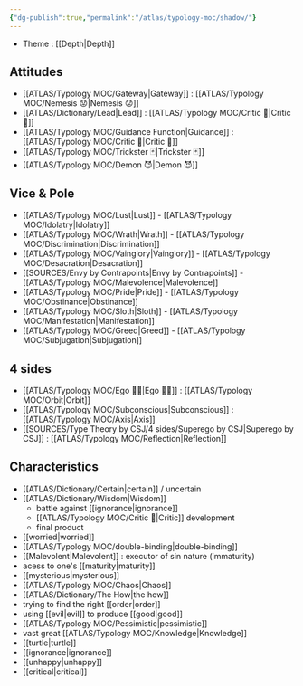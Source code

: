 ```yaml
---
{"dg-publish":true,"permalink":"/atlas/typology-moc/shadow/"}
---
```



- Theme : [[Depth\|Depth]] 

## Attitudes 
- [[ATLAS/Typology MOC/Gateway\|Gateway]] : [[ATLAS/Typology MOC/Nemesis 😟\|Nemesis 😟]]
- [[ATLAS/Dictionary/Lead\|Lead]] : [[ATLAS/Typology MOC/Critic 👵\|Critic 👵]]
- [[ATLAS/Typology MOC/Guidance Function\|Guidance]] : [[ATLAS/Typology MOC/Critic 👵\|Critic 👵]] 
- [[ATLAS/Typology MOC/Trickster 🃏\|Trickster 🃏]]
- [[ATLAS/Typology MOC/Demon 😈\|Demon 😈]]

## Vice & Pole
- [[ATLAS/Typology MOC/Lust\|Lust]] - [[ATLAS/Typology MOC/Idolatry\|Idolatry]]
- [[ATLAS/Typology MOC/Wrath\|Wrath]] - [[ATLAS/Typology MOC/Discrimination\|Discrimination]] 
- [[ATLAS/Typology MOC/Vainglory\|Vainglory]] - [[ATLAS/Typology MOC/Desacration\|Desacration]]
- [[SOURCES/Envy by Contrapoints\|Envy by Contrapoints]] - [[ATLAS/Typology MOC/Malevolence\|Malevolence]]
- [[ATLAS/Typology MOC/Pride\|Pride]] - [[ATLAS/Typology MOC/Obstinance\|Obstinance]]
- [[ATLAS/Typology MOC/Sloth\|Sloth]] - [[ATLAS/Typology MOC/Manifestation\|Manifestation]]
- [[ATLAS/Typology MOC/Greed\|Greed]] - [[ATLAS/Typology MOC/Subjugation\|Subjugation]]

## 4 sides 
- [[ATLAS/Typology MOC/Ego 🙋‍♂️\|Ego 🙋‍♂️]] : [[ATLAS/Typology MOC/Orbit\|Orbit]]
- [[ATLAS/Typology MOC/Subconscious\|Subconscious]] : [[ATLAS/Typology MOC/Axis\|Axis]]
- [[SOURCES/Type Theory by CSJ/4 sides/Superego by CSJ\|Superego by CSJ]] : [[ATLAS/Typology MOC/Reflection\|Reflection]]

## Characteristics 
- [[ATLAS/Dictionary/Certain\|certain]] / uncertain
- [[ATLAS/Dictionary/Wisdom\|Wisdom]]
	- battle against [[ignorance\|ignorance]]
	- [[ATLAS/Typology MOC/Critic 👵\|Critic]] development
	- final product
- [[worried\|worried]]
- [[ATLAS/Typology MOC/double-binding\|double-binding]]
- [[Malevolent\|Malevolent]] : executor of sin nature (immaturity)
- acess to one's [[maturity\|maturity]]
- [[mysterious\|mysterious]]
- [[ATLAS/Typology MOC/Chaos\|Chaos]] 
- [[ATLAS/Dictionary/The How\|the how]]
- trying to find the right [[order\|order]]
- using [[evil\|evil]] to produce [[good\|good]]
- [[ATLAS/Typology MOC/Pessimistic\|pessimistic]]
- vast great [[ATLAS/Typology MOC/Knowledge\|Knowledge]]
- [[turtle\|turtle]]
- [[ignorance\|ignorance]]
- [[unhappy\|unhappy]]
- [[critical\|critical]] 
